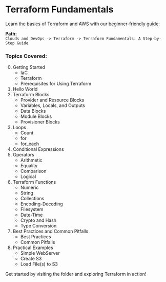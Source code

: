 # **Terraform Fundamentals**

Learn the basics of Terraform and AWS with our beginner-friendly guide:

**Path:**  
```Clouds and DevOps -> Terraform -> Terraform Fundamentals: A Step-by-Step Guide```

### Topics Covered:
0. Getting Started
    * IaC
    * Terraform
    * Prerequisites for Using Terraform
01. Hello World
02. Terraform Blocks
    * Provider and Resource Blocks
    * Variables, Locals, and Outputs
    * Data Blocks
    * Module Blocks
    * Provisioner Blocks
03. Loops
    * Count 
    * for 
    * for_each 
04. Conditional Expressions 
05. Operators
    * Arithmetic
    * Equality
    * Comparison
    * Logical
06. Terraform Functions
    * Numeric
    * String
    * Collections
    * Encoding-Decoding
    * Filesystem
    * Date-Time
    * Crypto and Hash
    * Type Conversion
07. Best Practices and Common Pitfalls
    * Best Practices
    * Common Pitfalls
08. Practical Examples
    * Simple WebServer
    * Create S3
    * Load File(s) to S3

Get started by visiting the folder and exploring Terraform in action!

